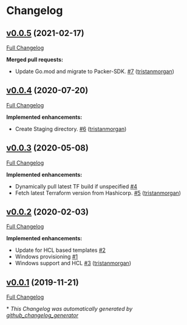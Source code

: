 # Changelog

## [v0.0.5](https://github.com/servian/packer-provisioner-terraform/tree/v0.0.5) (2021-02-17)

[Full Changelog](https://github.com/servian/packer-provisioner-terraform/compare/v0.0.4...v0.0.5)

**Merged pull requests:**

- Update Go.mod and migrate to Packer-SDK. [\#7](https://github.com/servian/packer-provisioner-terraform/pull/7) ([tristanmorgan](https://github.com/tristanmorgan))

## [v0.0.4](https://github.com/servian/packer-provisioner-terraform/tree/v0.0.4) (2020-07-20)

[Full Changelog](https://github.com/servian/packer-provisioner-terraform/compare/v0.0.3...v0.0.4)

**Implemented enhancements:**

- Create Staging directory. [\#6](https://github.com/servian/packer-provisioner-terraform/pull/6) ([tristanmorgan](https://github.com/tristanmorgan))

## [v0.0.3](https://github.com/servian/packer-provisioner-terraform/tree/v0.0.3) (2020-05-08)

[Full Changelog](https://github.com/servian/packer-provisioner-terraform/compare/v0.0.2...v0.0.3)

**Implemented enhancements:**

- Dynamically pull latest TF build if unspecified [\#4](https://github.com/servian/packer-provisioner-terraform/issues/4)
- Fetch latest Terraform version from Hashicorp. [\#5](https://github.com/servian/packer-provisioner-terraform/pull/5) ([tristanmorgan](https://github.com/tristanmorgan))

## [v0.0.2](https://github.com/servian/packer-provisioner-terraform/tree/v0.0.2) (2020-02-03)

[Full Changelog](https://github.com/servian/packer-provisioner-terraform/compare/v0.0.1...v0.0.2)

**Implemented enhancements:**

- Update for HCL based templates [\#2](https://github.com/servian/packer-provisioner-terraform/issues/2)
- Windows provisioning [\#1](https://github.com/servian/packer-provisioner-terraform/issues/1)
- Windows support and HCL [\#3](https://github.com/servian/packer-provisioner-terraform/pull/3) ([tristanmorgan](https://github.com/tristanmorgan))

## [v0.0.1](https://github.com/servian/packer-provisioner-terraform/tree/v0.0.1) (2019-11-21)

[Full Changelog](https://github.com/servian/packer-provisioner-terraform/compare/9aa2e70be242721d5ec18916981cdd734a355e93...v0.0.1)



\* *This Changelog was automatically generated by [github_changelog_generator](https://github.com/github-changelog-generator/github-changelog-generator)*
